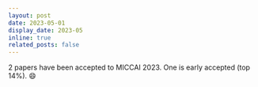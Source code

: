 ```yaml
---
layout: post
date: 2023-05-01
display_date: 2023-05
inline: true
related_posts: false
---
```


2 papers have been accepted to MICCAI 2023. One is early accepted (top 14%). :smile:
